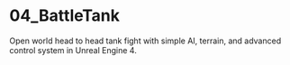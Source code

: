 # 04_BattleTank
Open world head to head tank fight with simple AI, terrain, and advanced control system in Unreal Engine 4.
